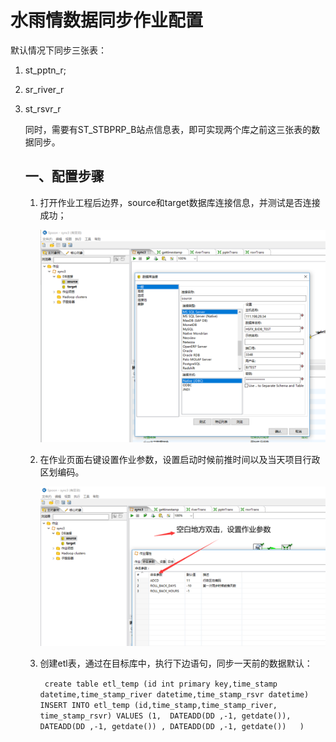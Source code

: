 # 水雨情数据同步作业配置

默认情况下同步三张表：

1. st_pptn_r;

2. sr_river_r

3. st_rsvr_r

   同时，需要有ST_STBPRP_B站点信息表，即可实现两个库之前这三张表的数据同步。

   ## 一、配置步骤

   1. 打开作业工程后边界，source和target数据库连接信息，并测试是否连接成功；

      ![数据库连接设置](/screenshot/sqlConnect.png)

   2. 在作业页面右键设置作业参数，设置启动时候前推时间以及当天项目行政区划编码。

      ![作业参数设置](/screenshot/params.png)

   3. 创建etl表，通过在目标库中，执行下边语句，同步一天前的数据默认：

      ` create table etl_temp (id int primary key,time_stamp datetime,time_stamp_river datetime,time_stamp_rsvr datetime)
      	  INSERT INTO etl_temp (id,time_stamp,time_stamp_river, time_stamp_rsvr) VALUES (1, 
      			DATEADD(DD ,-1, getdate()),
      			DATEADD(DD ,-1, getdate()) ,
      			DATEADD(DD ,-1, getdate())  
      			)`